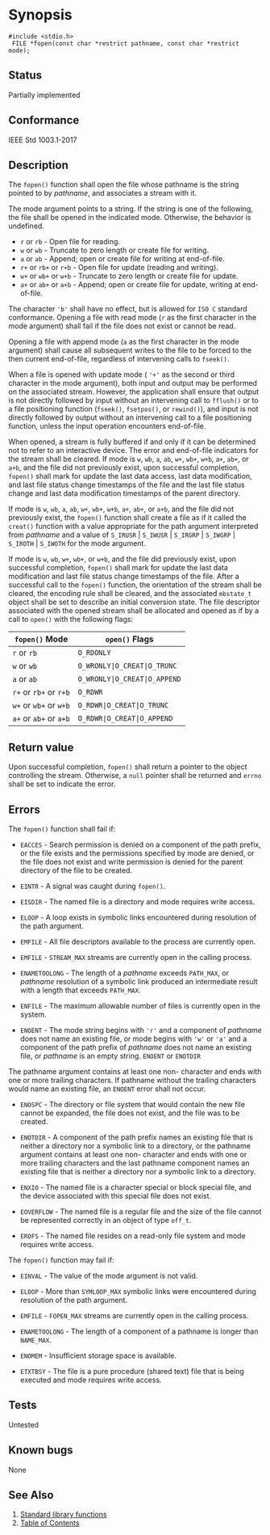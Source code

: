 # Synopsis 
`#include <stdio.h>`</br>
` FILE *fopen(const char *restrict pathname, const char *restrict mode);`</br>

## Status
Partially implemented
## Conformance
IEEE Std 1003.1-2017
## Description

The `fopen()` function shall open the file whose pathname is the string pointed to by _pathname_, and associates a
stream with it.

The mode argument points to a string. If the string is one of the following, the file shall be opened in the indicated
mode. Otherwise, the behavior is undefined.

* `r` or `rb` - Open file for reading.
* `w` or `wb` - Truncate to zero length or create file for writing.
* `a` or `ab` - Append; open or create file for writing at end-of-file.
* `r+` or `rb+` or `r+b` - Open file for update (reading and writing).
* `w+` or `wb+` or `w+b` - Truncate to zero length or create file for update.
* `a+` or `ab+` or `a+b` - Append; open or create file for update, writing at end-of-file.

The
character `'b'` shall have no effect, but is allowed for `ISO C` standard conformance.  Opening a file with read mode (`r` as the first character in the mode argument) shall
fail if the file does not exist or cannot be read.

Opening a file with append mode (`a` as the first character in the mode argument) shall cause all subsequent writes
to the file to be forced to the then current end-of-file, regardless of intervening calls to `fseek()`.

When a file is opened with update mode ( `'+'` as the second or third character in the mode argument), both input
and output may be performed on the associated stream. However, the application shall ensure that output is not directly followed by
input without an intervening call to `fflush()` or to a file positioning function (`fseek()`, `fsetpos()`, or `rewind()`), and input is not directly followed by output without an intervening call to a file
positioning function, unless the input operation encounters end-of-file.

When opened, a stream is fully buffered if and only if it can be determined not to refer to an interactive device. The error and
end-of-file indicators for the stream shall be cleared.
If
mode is `w`, `wb`, `a`, `ab`, `w+`, `wb+`, `w+b`, `a+`, `ab+`, or
`a+b`, and the file did not previously exist, upon successful completion, `fopen()` shall mark for update the last
data access, last data modification, and last file status change timestamps of the file and the last file status change and last
data modification timestamps of the parent directory.

If mode is `w`, `wb`, `a`, `ab`, `w+`, `wb+`, `w+b`, `a+`, `ab+`, or
`a+b`, and the file did not previously exist, the `fopen()` function shall create a file as if it called the `creat()` function with a value appropriate for the path argument interpreted from
_pathname_ and a value of `S_IRUSR` | `S_IWUSR` | `S_IRGRP` | `S_IWGRP` | `S_IROTH` | `S_IWOTH` for the mode argument.

If mode is `w`, `wb`, `w+`, `wb+`, or `w+b`, and the file did previously exist, upon
successful completion, `fopen()` shall mark for update the last data modification and last file status change timestamps of
the file. 
After a successful call to the `fopen()` function, the orientation of the stream shall be cleared, the encoding
rule shall be cleared,  and the associated `mbstate_t` object
shall be set to describe an initial conversion state.
The
file descriptor associated with the opened stream shall be allocated and opened as if by a call to `open()` with the following flags:


| `fopen()` Mode         | `open()` Flags                |
|------------------------|-------------------------------|
| `r` or `rb`            | `O_RDONLY`                    |
| `w` or `wb`            | `O_WRONLY\|O_CREAT\|O_TRUNC`  |
| `a` or `ab`            | `O_WRONLY\|O_CREAT\|O_APPEND` |
| `r+` or `rb+` or `r+b` | `O_RDWR`                      |
| `w+` or `wb+` or `w+b` | `O_RDWR\|O_CREAT\|O_TRUNC`    |
| `a+` or `ab+` or `a+b` | `O_RDWR\|O_CREAT\|O_APPEND`   |


## Return value

Upon successful completion, `fopen()` shall return a pointer to the object controlling the stream. Otherwise, a `null` pointer shall be returned and `errno` shall be set to indicate the error.

## Errors


The `fopen()` function shall fail if:


 * `EACCES` - Search permission is denied on a component of the path prefix, or the file exists and the permissions specified by mode are
denied, or the file does not exist and write permission is denied for the parent directory of the file to be created. 

 * `EINTR` - A signal was caught during `fopen()`. 

 * `EISDIR` - The named file is a directory and mode requires write access. 

 * `ELOOP` - A loop exists in symbolic links encountered during resolution of the path argument. 

 * `EMFILE` - All file descriptors available to the process are currently open. 

 * `EMFILE` - `STREAM_MAX` streams are currently open in the calling process. 

 * `ENAMETOOLONG` - The length of a _pathname_ exceeds `PATH_MAX`, or _pathname_ resolution of a symbolic link produced an intermediate result with a
length that exceeds `PATH_MAX`. 

 * `ENFILE` - The maximum allowable number of files is currently open in the system. 

 * `ENOENT` - The mode string begins with `'r'` and a component of _pathname_ does not name an existing file, or mode
begins with `'w'` or `'a'` and a component of the path prefix of _pathname_ does not name an existing file, or
_pathname_ is an empty string. 
`ENOENT` or `ENOTDIR`
 
The pathname argument contains at least one non- <slash> character and ends with one or more trailing <slash>
characters. If pathname without the trailing <slash> characters would name an existing file, an `ENOENT` error shall
not occur. 

 * `ENOSPC` - The directory or file system that would contain the new file cannot be expanded, the file does not exist, and the file was to be
created. 

 * `ENOTDIR` - A component of the path prefix names an existing file that is neither a directory nor a symbolic link to a directory, or the
pathname argument contains at least one non- <slash> character and ends with one or more trailing <slash>
characters and the last pathname component names an existing file that is neither a directory nor a symbolic link to a directory.


 * `ENXIO` - The named file is a character special or block special file, and the device associated with this special file does not exist. 

 * `EOVERFLOW` - The named file is a regular file and the size of the file cannot be represented correctly in an object of type `off_t`. 

 * `EROFS` - The named file resides on a read-only file system and mode requires write access. 

The `fopen()` function may fail if:

 * `EINVAL` - The value of the mode argument is not valid. 

 * `ELOOP` - More than `SYMLOOP_MAX` symbolic links were encountered during resolution of the path argument. 

 * `EMFILE` - `FOPEN_MAX` streams are currently open in the calling process. 

 * `ENAMETOOLONG` - The length of a component of a pathname is longer than `NAME_MAX`. 

 * `ENOMEM` - Insufficient storage space is available. 

 * `ETXTBSY` - The file is a pure procedure (shared text) file that is being executed and mode requires write access.


## Tests

Untested

## Known bugs

None

## See Also 
1. [Standard library functions](../README.md)
2. [Table of Contents](../../../README.md)
